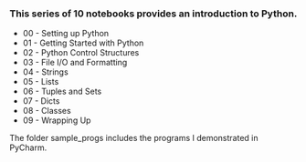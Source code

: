 ### This series of 10 notebooks provides an introduction to Python.

* 00 - Setting up Python
* 01 - Getting Started with Python
* 02 - Python Control Structures
* 03 - File I/O and Formatting
* 04 - Strings
* 05 - Lists
* 06 - Tuples and Sets
* 07 - Dicts
* 08 - Classes
* 09 - Wrapping Up

The folder sample_progs includes the programs I demonstrated in PyCharm.
